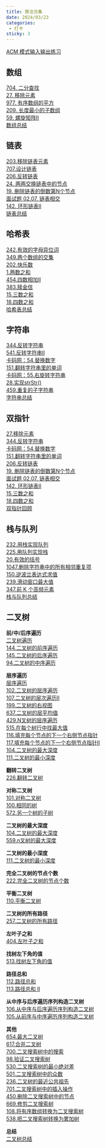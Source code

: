 ```yaml
---
title: 算法合集
date: 2024/03/23
categories:
 - 打卡
sticky: 3
---
```

[ACM 模式输入输出练习](/blogs/algorithm/acm_io.md)

## 数组
[704. 二分查找](/blogs/algorithm/leetcode704.md)<br/>
[27. 移除元素](/blogs/algorithm/leetcode27.md)<br/>
[977. 有序数组的平方](/blogs/algorithm/leetcode977.md)<br/>
[209. 长度最小的子数组](/blogs/algorithm/leetcode209.md)<br/>
[59. 螺旋矩阵II](/blogs/algorithm/leetcode59.md)<br/>
[数组总结](/blogs/algorithm/1_array.md)

## 链表
[203.移除链表元素](/blogs/algorithm/leetcode203.md)<br/>
[707.设计链表](/blogs/algorithm/leetcode707.md)<br/>
[206.反转链表](/blogs/algorithm/leetcode206.md)<br/>
[24. 两两交换链表中的节点](/blogs/algorithm/leetcode24.md)<br/>
[19. 删除链表的倒数第N个节点](/blogs/algorithm/leetcode19.md)<br/>
[面试题 02.07. 链表相交](/blogs/algorithm/leetcode160.md)<br/>
[142. 环形链表II](/blogs/algorithm/leetcode142.md)<br/>
[链表总结](/blogs/algorithm/2_linked_list.md)

## 哈希表
[242.有效的字母异位词](/blogs/algorithm/leetcode242.md)<br/>
[349.两个数组的交集](/blogs/algorithm/leetcode349.md)<br/>
[202.快乐数](/blogs/algorithm/leetcode202.md)<br/>
[1.两数之和](/blogs/algorithm/leetcode1.md)<br/>
[454.四数相加II](/blogs/algorithm/leetcode454.md)<br/>
[383.赎金信](/blogs/algorithm/leetcode383.md)<br/>
[15.三数之和](/blogs/algorithm/leetcode15.md)<br/>
[18.四数之和](/blogs/algorithm/leetcode18.md)<br/>
[哈希表总结](/blogs/algorithm/3_hash.md)

## 字符串
[344.反转字符串](/blogs/algorithm/leetcode344.md)<br/>
[541.反转字符串II](/blogs/algorithm/leetcode541.md)<br/>
[卡码网：54.替换数字](/blogs/algorithm/kama54.md)<br/>
[151.翻转字符串里的单词](/blogs/algorithm/leetcode151.md)<br/>
[卡码网：55.右旋转字符串](/blogs/algorithm/kama55.md)<br/>
[28.实现strStr()](/blogs/algorithm/leetcode28.md)<br/>
[459.重复的子字符串](/blogs/algorithm/leetcode459.md)<br/>
[字符串总结](/blogs/algorithm/string.md)<br/>

## 双指针
[27.移除元素](/blogs/algorithm/leetcode27.md)<br/>
[344.反转字符串](/blogs/algorithm/leetcode344.md)<br/>
[卡码网：54.替换数字](/blogs/algorithm/kama54.md)<br/>
[151.翻转字符串里的单词](/blogs/algorithm/leetcode151.md)<br/>
[206.反转链表](/blogs/algorithm/leetcode206.md)<br/>
[19. 删除链表的倒数第N个节点](/blogs/algorithm/leetcode19.md)<br/>
[面试题 02.07. 链表相交](/blogs/algorithm/leetcode160.md)<br/>
[142. 环形链表II](/blogs/algorithm/leetcode142.md)<br/>
[15.三数之和](/blogs/algorithm/leetcode15.md)<br/>
[18.四数之和](/blogs/algorithm/leetcode18.md)<br/>
[双指针回顾](/blogs/algorithm/5_two_pointer.md)

## 栈与队列
[232.用栈实现队列](/blogs/algorithm/leetcode232.md)<br/>
[225.用队列实现栈](/blogs/algorithm/leetcode225.md)<br/>
[20.有效的括号](/blogs/algorithm/leetcode20.md)<br/>
[1047.删除字符串中的所有相邻重复项](/blogs/algorithm/leetcode1047.md)<br/>
[150.逆波兰表达式求值](/blogs/algorithm/leetcode150.md)<br/>
[239.滑动窗口最大值](/blogs/algorithm/leetcode239.md)<br/>
[347.前 K 个高频元素](/blogs/algorithm/leetcode347.md)<br/>
[栈与队列总结](/blogs/algorithm/6_queue_and_stack.md)

## 二叉树
**前/中/后序遍历**<br/>
[二叉树遍历](/blogs/algorithm/binary_tree_traversal.md)<br/>
[144.二叉树的前序遍历](/blogs/algorithm/leetcode144.md)<br/>
[145.二叉树的后序遍历](/blogs/algorithm/leetcode145.md)<br/>
[94.二叉树的中序遍历](/blogs/algorithm/leetcode94.md)

**层序遍历**<br/>
[层序遍历](/blogs/algorithm/binary_tree_traversal.md#层序遍历)<br/>
[102.二叉树的层序遍历](/blogs/algorithm/leetcode102.md)<br/>
[107.二叉树的层次遍历II](/blogs/algorithm/leetcode107.md)<br/>
[199.二叉树的右视图](/blogs/algorithm/leetcode199.md)<br/>
[637.二叉树的层平均值](/blogs/algorithm/leetcode637.md)<br/>
[429.N叉树的层序遍历](/blogs/algorithm/leetcode429.md)<br/>
[515.在每个树行中找最大值](/blogs/algorithm/leetcode515.md)<br/>
[116.填充每个节点的下一个右侧节点指针](/blogs/algorithm/leetcode116.md)<br/>
[117.填充每个节点的下一个右侧节点指针II](/blogs/algorithm/leetcode117.md)<br/>
[104.二叉树的最大深度](/blogs/algorithm/leetcode104.md)<br/>
[111.二叉树的最小深度](/blogs/algorithm/leetcode111.md)

**翻转二叉树**<br/>
[226.翻转二叉树](/blogs/algorithm/leetcode226.md)<br/>

**对称二叉树**<br/>
[101.对称二叉树](/blogs/algorithm/leetcode101.md)<br/>
[100.相同的树](/blogs/algorithm/leetcode100.md)<br/>
[572.另一个树的子树](/blogs/algorithm/leetcode572.md)

**二叉树的最大深度**<br/>
[104.二叉树的最大深度](/blogs/algorithm/leetcode104.md)<br/>
[559.n叉树的最大深度](/blogs/algorithm/leetcode559.md)<br/>

**二叉树的最小深度**<br/>
[111.二叉树的最小深度](/blogs/algorithm/leetcode111.md)

**完全二叉树的节点个数**<br/>
[222.完全二叉树的节点个数](/blogs/algorithm/leetcode222.md)

**平衡二叉树**<br/>
[110.平衡二叉树](/blogs/algorithm/leetcode110.md)

**二叉树的所有路径**<br/>
[257.二叉树的所有路径](/blogs/algorithm/leetcode257.md)

**左叶子之和**<br/>
[404.左叶子之和](/blogs/algorithm/leetcode404.md)

**找树左下角的值**<br/>
[513.找树左下角的值](/blogs/algorithm/leetcode513.md)

**路径总和**<br/>
[112.路径总和](/blogs/algorithm/leetcode112.md)<br/>
[113.路径总和 II](/blogs/algorithm/leetcode113.md)

**从中序与后序遍历序列构造二叉树**<br/>
[106.从中序与后序遍历序列构造二叉树](/blogs/algorithm/leetcode106.md)<br/>
[105.从前序与中序遍历序列构造二叉树](/blogs/algorithm/leetcode105.md)

**其他**<br/>
[654.最大二叉树](/blogs/algorithm/leetcode654.md)<br/>
[617.合并二叉树](/blogs/algorithm/leetcode617.md)<br/>
[700.二叉搜索树中的搜索](/blogs/algorithm/leetcode700.md)<br/>
[98.验证二叉搜索树](/blogs/algorithm/leetcode98.md)<br/>
[530.二叉搜索树的最小绝对差](/blogs/algorithm/leetcode530.md)<br/>
[501.二叉搜索树中的众数](/blogs/algorithm/leetcode501.md)<br/>
[236.二叉树的最近公共祖先](/blogs/algorithm/leetcode236.md)<br/>
[701.二叉搜索树中的插入操作](/blogs/algorithm/leetcode701.md)<br/>
[450.删除二叉搜索树中的节点](/blogs/algorithm/leetcode450.md)<br/>
[669.修剪二叉搜索树](/blogs/algorithm/leetcode669.md)<br/>
[108.将有序数组转换为二叉搜索树](/blogs/algorithm/leetcode108.md)<br/>
[538.把二叉搜索树转换为累加树](/blogs/algorithm/leetcode538.md)

**总结**<br/>
[二叉树总结](/blogs/algorithm/7_binary_tree.md)

